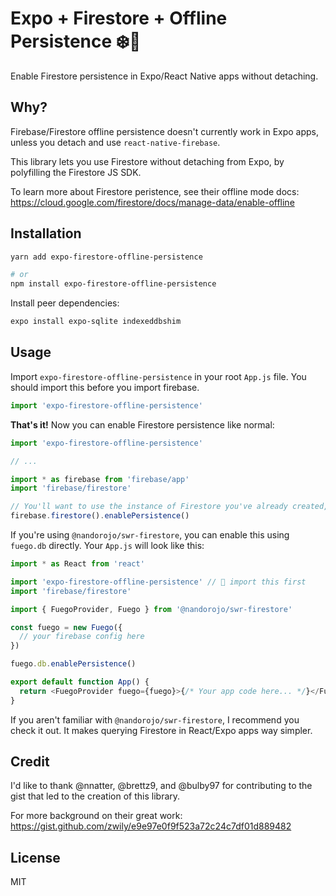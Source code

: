 # Expo + Firestore + Offline Persistence ❄️🥳

Enable Firestore persistence in Expo/React Native apps without detaching.

## Why?

Firebase/Firestore offline persistence doesn't currently work in Expo apps, unless you detach and use `react-native-firebase`.

This library lets you use Firestore without detaching from Expo, by polyfilling the Firestore JS SDK.

To learn more about Firestore peristence, see their offline mode docs: https://cloud.google.com/firestore/docs/manage-data/enable-offline

## Installation

```sh
yarn add expo-firestore-offline-persistence

# or
npm install expo-firestore-offline-persistence
```

Install peer dependencies:

```sh
expo install expo-sqlite indexeddbshim
```

## Usage

Import `expo-firestore-offline-persistence` in your root `App.js` file. You should import this before you import firebase.

```js
import 'expo-firestore-offline-persistence'
```

**That's it!** Now you can enable Firestore persistence like normal:

```js
import 'expo-firestore-offline-persistence'

// ...

import * as firebase from 'firebase/app'
import 'firebase/firestore'

// You'll want to use the instance of Firestore you've already created, instead of firebase.firestore()
firebase.firestore().enablePersistence()
```

If you're using `@nandorojo/swr-firestore`, you can enable this using `fuego.db` directly. Your `App.js` will look like this:

```js
import * as React from 'react'

import 'expo-firestore-offline-persistence' // 👋 import this first
import 'firebase/firestore'

import { FuegoProvider, Fuego } from '@nandorojo/swr-firestore'

const fuego = new Fuego({
  // your firebase config here
})

fuego.db.enablePersistence()

export default function App() {
  return <FuegoProvider fuego={fuego}>{/* Your app code here... */}</FuegoProvider>
}
```

If you aren't familiar with `@nandorojo/swr-firestore`, I recommend you check it out. It makes querying Firestore in React/Expo apps way simpler.

## Credit

I'd like to thank @nnatter, @brettz9, and @bulby97 for contributing to the gist that led to the creation of this library.

For more background on their great work: https://gist.github.com/zwily/e9e97e0f9f523a72c24c7df01d889482

## License

MIT
